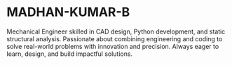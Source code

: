 # MADHAN-KUMAR-B
Mechanical Engineer skilled in CAD design, Python development, and static structural analysis. Passionate about combining engineering and coding to solve real-world problems with innovation and precision. Always eager to learn, design, and build impactful solutions.
